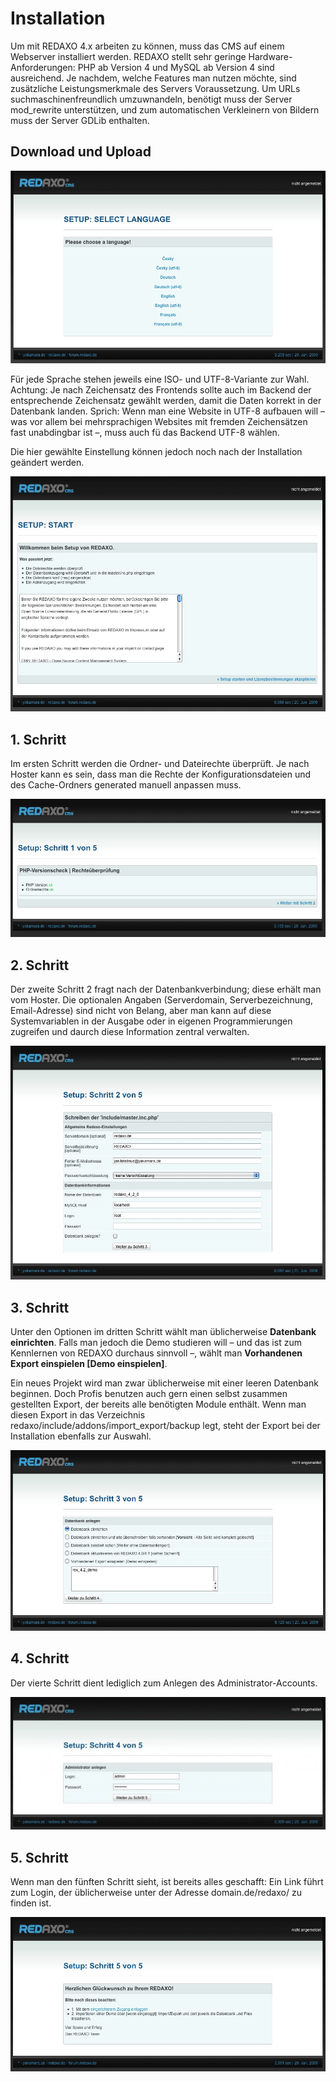 # Installation
Um mit REDAXO 4.x arbeiten zu können, muss das CMS auf einem Webserver installiert werden. REDAXO stellt sehr geringe Hardware-Anforderungen: PHP ab Version 4 und MySQL ab Version 4 sind ausreichend. Je nachdem, welche Features man nutzen möchte, sind zusätzliche Leistungsmerkmale des Servers Voraussetzung. Um URLs suchmaschinenfreundlich umzuwnandeln, benötigt muss der Server mod_rewrite unterstützen, und zum automatischen Verkleinern von Bildern muss der Server GDLib enthalten.

## Download und Upload

![Start der Installation](/assets/4-x-tutorial-installation-01.jpg)

Für jede Sprache stehen jeweils eine ISO- und UTF-8-Variante zur Wahl. Achtung: Je nach Zeichensatz des Frontends sollte auch im Backend der entsprechende Zeichensatz gewählt werden, damit die Daten korrekt in der Datenbank landen. Sprich: Wenn man eine Website in UTF-8 aufbauen will – was vor allem bei mehrsprachigen Websites mit fremden Zeichensätzen fast unabdingbar ist –, muss auch fü das Backend UTF-8 wählen.

Die hier gewählte Einstellung können jedoch noch nach der Installation geändert werden.

![Start der Installation](/assets/4-x-tutorial-installation-02.jpg)

## 1. Schritt

Im ersten Schritt werden die Ordner- und Dateirechte überprüft. Je nach Hoster kann es sein, dass man die Rechte der Konfigurationsdateien und des Cache-Ordners generated manuell anpassen muss.

![1.Schritt](/assets/4-x-tutorial-installation-03.jpg)

## 2. Schritt

Der zweite Schritt 2 fragt nach der Datenbankverbindung; diese erhält man vom Hoster.
Die optionalen Angaben (Serverdomain, Serverbezeichnung, Email-Adresse) sind nicht von Belang, aber man kann auf diese Systemvariablen in der Ausgabe oder in eigenen Programmierungen zugreifen und daurch diese Information zentral verwalten.

![2. Schritt](/assets/4-x-tutorial-installation-04.jpg)

## 3. Schritt

Unter den Optionen im dritten Schritt wählt man üblicherweise **Datenbank einrichten**. Falls man jedoch die Demo studieren will – und das ist zum Kennlernen von REDAXO durchaus sinnvoll –, wählt man **Vorhandenen Export einspielen [Demo einspielen]**.

Ein neues Projekt wird man zwar üblicherweise mit einer leeren Datenbank beginnen. Doch Profis benutzen auch gern einen selbst zusammen gestellten Export, der bereits alle benötigten Module enthält. Wenn man diesen Export in das Verzeichnis redaxo/include/addons/import_export/backup legt, steht der Export bei der Installation ebenfalls zur Auswahl.

![3. Schritt](/assets/4-x-tutorial-installation-05.jpg)

## 4. Schritt

Der vierte Schritt dient lediglich zum Anlegen des Administrator-Accounts.

![4. Schritt](/assets/4-x-tutorial-installation-06.jpg)

## 5. Schritt

Wenn man den fünften Schritt sieht, ist bereits alles geschafft: Ein Link führt zum Login, der üblicherweise unter der Adresse domain.de/redaxo/ zu finden ist.

![5. Schritt](/assets/4-x-tutorial-installation-07.jpg)

